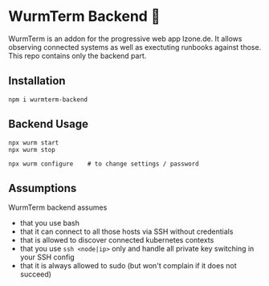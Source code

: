 # WurmTerm Backend 🐛

WurmTerm is an addon for the progressive web app lzone.de. It allows observing
connected systems as well as exectuting runbooks against those. This repo contains
only the backend part.

## Installation

    npm i wurmterm-backend

## Backend Usage

    npx wurm start
    npx wurm stop

    npx wurm configure    # to change settings / password

## Assumptions

WurmTerm backend assumes 

- that you use bash
- that it can connect to all those hosts via SSH without credentials
- that is allowed to discover connected kubernetes contexts
- that you use `ssh <node|ip>` only and handle all private key switching in your SSH config
- that it is always allowed to sudo (but won't complain if it does not succeed)

